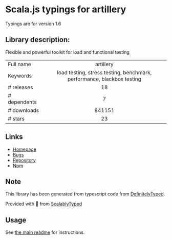 
# Scala.js typings for artillery

Typings are for version 1.6

## Library description:
Flexible and powerful toolkit for load and functional testing

|                    |                 |
| ------------------ | :-------------: |
| Full name          | artillery |
| Keywords           | load testing, stress testing, benchmark, performance, blackbox testing |
| # releases         | 18 |
| # dependents       | 7 |
| # downloads        | 841151 |
| # stars            | 23 |

## Links
- [Homepage](https://github.com/artilleryio/artillery#readme)
- [Bugs](https://github.com/artilleryio/artillery/issues)
- [Repository](https://github.com/artilleryio/artillery)
- [Npm](https://www.npmjs.com/package/artillery)
    


## Note
This library has been generated from typescript code from [DefinitelyTyped](https://definitelytyped.org).

Provided with :purple_heart: from [ScalablyTyped](https://github.com/oyvindberg/ScalablyTyped)

## Usage
See [the main readme](../../readme.md) for instructions.


